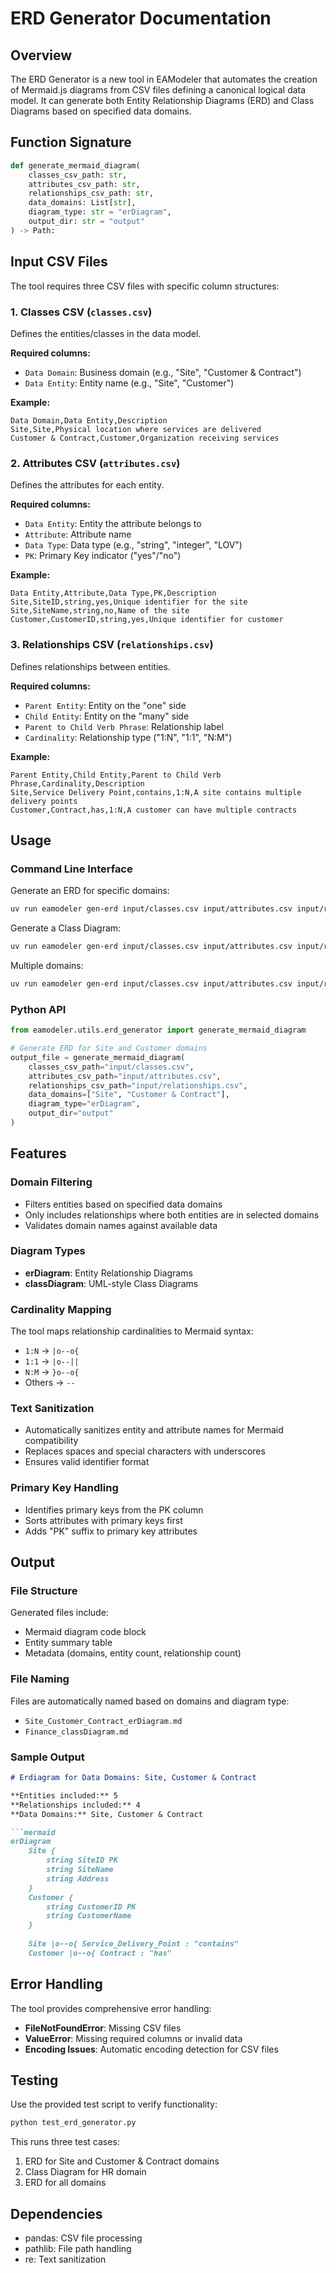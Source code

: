 # ERD Generator Documentation

## Overview

The ERD Generator is a new tool in EAModeler that automates the creation of Mermaid.js diagrams from CSV files defining a canonical logical data model. It can generate both Entity Relationship Diagrams (ERD) and Class Diagrams based on specified data domains.

## Function Signature

```python
def generate_mermaid_diagram(
    classes_csv_path: str,
    attributes_csv_path: str,
    relationships_csv_path: str,
    data_domains: List[str],
    diagram_type: str = "erDiagram",
    output_dir: str = "output"
) -> Path:
```

## Input CSV Files

The tool requires three CSV files with specific column structures:

### 1. Classes CSV (`classes.csv`)

Defines the entities/classes in the data model.

**Required columns:**
- `Data Domain`: Business domain (e.g., "Site", "Customer & Contract")
- `Data Entity`: Entity name (e.g., "Site", "Customer")

**Example:**
```csv
Data Domain,Data Entity,Description
Site,Site,Physical location where services are delivered
Customer & Contract,Customer,Organization receiving services
```

### 2. Attributes CSV (`attributes.csv`)

Defines the attributes for each entity.

**Required columns:**
- `Data Entity`: Entity the attribute belongs to
- `Attribute`: Attribute name
- `Data Type`: Data type (e.g., "string", "integer", "LOV")
- `PK`: Primary Key indicator ("yes"/"no")

**Example:**
```csv
Data Entity,Attribute,Data Type,PK,Description
Site,SiteID,string,yes,Unique identifier for the site
Site,SiteName,string,no,Name of the site
Customer,CustomerID,string,yes,Unique identifier for customer
```

### 3. Relationships CSV (`relationships.csv`)

Defines relationships between entities.

**Required columns:**
- `Parent Entity`: Entity on the "one" side
- `Child Entity`: Entity on the "many" side  
- `Parent to Child Verb Phrase`: Relationship label
- `Cardinality`: Relationship type ("1:N", "1:1", "N:M")

**Example:**
```csv
Parent Entity,Child Entity,Parent to Child Verb Phrase,Cardinality,Description
Site,Service Delivery Point,contains,1:N,A site contains multiple delivery points
Customer,Contract,has,1:N,A customer can have multiple contracts
```

## Usage

### Command Line Interface

Generate an ERD for specific domains:
```bash
uv run eamodeler gen-erd input/classes.csv input/attributes.csv input/relationships.csv "Site" "Customer & Contract"
```

Generate a Class Diagram:
```bash
uv run eamodeler gen-erd input/classes.csv input/attributes.csv input/relationships.csv "Finance" --diagram-type classDiagram
```

Multiple domains:
```bash
uv run eamodeler gen-erd input/classes.csv input/attributes.csv input/relationships.csv "Site" "Finance" "HR"
```

### Python API

```python
from eamodeler.utils.erd_generator import generate_mermaid_diagram

# Generate ERD for Site and Customer domains
output_file = generate_mermaid_diagram(
    classes_csv_path="input/classes.csv",
    attributes_csv_path="input/attributes.csv",
    relationships_csv_path="input/relationships.csv",
    data_domains=["Site", "Customer & Contract"],
    diagram_type="erDiagram",
    output_dir="output"
)
```

## Features

### Domain Filtering
- Filters entities based on specified data domains
- Only includes relationships where both entities are in selected domains
- Validates domain names against available data

### Diagram Types
- **erDiagram**: Entity Relationship Diagrams
- **classDiagram**: UML-style Class Diagrams

### Cardinality Mapping
The tool maps relationship cardinalities to Mermaid syntax:
- `1:N` → `|o--o{`
- `1:1` → `|o--||`
- `N:M` → `}o--o{`
- Others → `--`

### Text Sanitization
- Automatically sanitizes entity and attribute names for Mermaid compatibility
- Replaces spaces and special characters with underscores
- Ensures valid identifier format

### Primary Key Handling
- Identifies primary keys from the PK column
- Sorts attributes with primary keys first
- Adds "PK" suffix to primary key attributes

## Output

### File Structure
Generated files include:
- Mermaid diagram code block
- Entity summary table
- Metadata (domains, entity count, relationship count)

### File Naming
Files are automatically named based on domains and diagram type:
- `Site_Customer_Contract_erDiagram.md`
- `Finance_classDiagram.md`

### Sample Output
```markdown
# Erdiagram for Data Domains: Site, Customer & Contract

**Entities included:** 5  
**Relationships included:** 4  
**Data Domains:** Site, Customer & Contract

```mermaid
erDiagram
    Site {
        string SiteID PK
        string SiteName
        string Address
    }
    Customer {
        string CustomerID PK
        string CustomerName
    }
    
    Site |o--o{ Service_Delivery_Point : "contains"
    Customer |o--o{ Contract : "has"
```

## Error Handling

The tool provides comprehensive error handling:
- **FileNotFoundError**: Missing CSV files
- **ValueError**: Missing required columns or invalid data
- **Encoding Issues**: Automatic encoding detection for CSV files

## Testing

Use the provided test script to verify functionality:
```bash
python test_erd_generator.py
```

This runs three test cases:
1. ERD for Site and Customer & Contract domains
2. Class Diagram for HR domain  
3. ERD for all domains

## Dependencies

- pandas: CSV file processing
- pathlib: File path handling
- re: Text sanitization